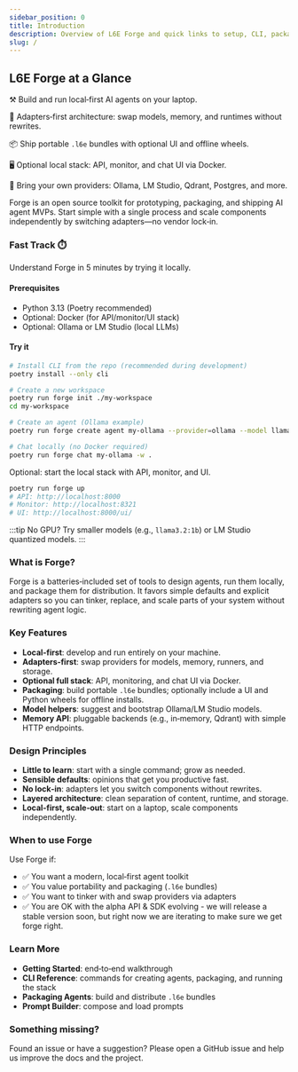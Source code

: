 ```yaml
---
sidebar_position: 0
title: Introduction
description: Overview of L6E Forge and quick links to setup, CLI, packaging, and prompting.
slug: /
---
```


## L6E Forge at a Glance

⚒️ Build and run local‑first AI agents on your laptop.

🔌 Adapters‑first architecture: swap models, memory, and runtimes without rewrites.

📦 Ship portable `.l6e` bundles with optional UI and offline wheels.

🖥️ Optional local stack: API, monitor, and chat UI via Docker.

🧩 Bring your own providers: Ollama, LM Studio, Qdrant, Postgres, and more.

Forge is an open source toolkit for prototyping, packaging, and shipping AI agent MVPs. Start simple with a single process and scale components independently by switching adapters—no vendor lock‑in.

### Fast Track ⏱️
Understand Forge in 5 minutes by trying it locally.

#### Prerequisites
- Python 3.13 (Poetry recommended)
- Optional: Docker (for API/monitor/UI stack)
- Optional: Ollama or LM Studio (local LLMs)

#### Try it
```bash
# Install CLI from the repo (recommended during development)
poetry install --only cli

# Create a new workspace
poetry run forge init ./my-workspace
cd my-workspace

# Create an agent (Ollama example)
poetry run forge create agent my-ollama --provider=ollama --model llama3.2:3b

# Chat locally (no Docker required)
poetry run forge chat my-ollama -w .
```

Optional: start the local stack with API, monitor, and UI.
```bash
poetry run forge up
# API: http://localhost:8000
# Monitor: http://localhost:8321
# UI: http://localhost:8000/ui/
```

:::tip
No GPU? Try smaller models (e.g., `llama3.2:1b`) or LM Studio quantized models.
:::

### What is Forge?
Forge is a batteries‑included set of tools to design agents, run them locally, and package them for distribution. It favors simple defaults and explicit adapters so you can tinker, replace, and scale parts of your system without rewriting agent logic.

### Key Features
- **Local‑first**: develop and run entirely on your machine.
- **Adapters‑first**: swap providers for models, memory, runners, and storage.
- **Optional full stack**: API, monitoring, and chat UI via Docker.
- **Packaging**: build portable `.l6e` bundles; optionally include a UI and Python wheels for offline installs.
- **Model helpers**: suggest and bootstrap Ollama/LM Studio models.
- **Memory API**: pluggable backends (e.g., in‑memory, Qdrant) with simple HTTP endpoints.

### Design Principles
- **Little to learn**: start with a single command; grow as needed.
- **Sensible defaults**: opinions that get you productive fast.
- **No lock‑in**: adapters let you switch components without rewrites.
- **Layered architecture**: clean separation of content, runtime, and storage.
- **Local‑first, scale‑out**: start on a laptop, scale components independently.

### When to use Forge
Use Forge if:
- ✅ You want a modern, local‑first agent toolkit
- ✅ You value portability and packaging (`.l6e` bundles)
- ✅ You want to tinker with and swap providers via adapters
- ✅ You are OK with the alpha API & SDK evolving - we will release a stable version soon, but right now we are iterating to make sure we get forge right.

### Learn More
- **Getting Started**: end‑to‑end walkthrough
- **CLI Reference**: commands for creating agents, packaging, and running the stack
- **Packaging Agents**: build and distribute `.l6e` bundles
- **Prompt Builder**: compose and load prompts

### Something missing?
Found an issue or have a suggestion? Please open a GitHub issue and help us improve the docs and the project.
